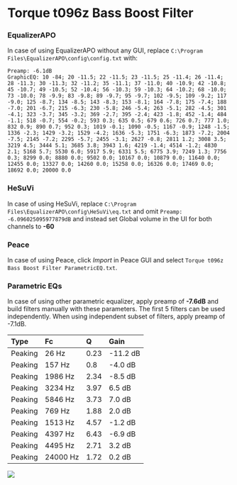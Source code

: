 # Torque t096z Bass Boost Filter

### EqualizerAPO
In case of using EqualizerAPO without any GUI, replace `C:\Program Files\EqualizerAPO\config\config.txt`
with:
```
Preamp: -6.1dB
GraphicEQ: 10 -84; 20 -11.5; 22 -11.5; 23 -11.5; 25 -11.4; 26 -11.4; 28 -11.3; 30 -11.3; 32 -11.2; 35 -11.1; 37 -11.0; 40 -10.9; 42 -10.8; 45 -10.7; 49 -10.5; 52 -10.4; 56 -10.3; 59 -10.3; 64 -10.2; 68 -10.0; 73 -10.0; 78 -9.9; 83 -9.8; 89 -9.7; 95 -9.7; 102 -9.5; 109 -9.2; 117 -9.0; 125 -8.7; 134 -8.5; 143 -8.3; 153 -8.1; 164 -7.8; 175 -7.4; 188 -7.0; 201 -6.7; 215 -6.3; 230 -5.8; 246 -5.4; 263 -5.1; 282 -4.5; 301 -4.1; 323 -3.7; 345 -3.2; 369 -2.7; 395 -2.4; 423 -1.8; 452 -1.4; 484 -1.1; 518 -0.7; 554 -0.2; 593 0.3; 635 0.5; 679 0.6; 726 0.7; 777 1.0; 832 0.9; 890 0.7; 952 0.3; 1019 -0.1; 1090 -0.5; 1167 -0.9; 1248 -1.5; 1336 -2.3; 1429 -3.2; 1529 -4.2; 1636 -5.3; 1751 -6.3; 1873 -7.2; 2004 -7.5; 2145 -7.2; 2295 -5.7; 2455 -3.1; 2627 -0.8; 2811 1.2; 3008 3.5; 3219 4.5; 3444 5.1; 3685 3.8; 3943 1.6; 4219 -1.4; 4514 -1.2; 4830 2.1; 5168 5.7; 5530 6.0; 5917 5.9; 6331 5.5; 6775 3.9; 7249 1.3; 7756 0.3; 8299 0.0; 8880 0.0; 9502 0.0; 10167 0.0; 10879 0.0; 11640 0.0; 12455 0.0; 13327 0.0; 14260 0.0; 15258 0.0; 16326 0.0; 17469 0.0; 18692 0.0; 20000 0.0
```

### HeSuVi
In case of using HeSuVi, replace `C:\Program Files\EqualizerAPO\config\HeSuVi\eq.txt` and omit `Preamp:
-6.096025095977879dB` and instead set Global volume in the UI for both channels to **-60**

### Peace
In case of using Peace, click *Import* in Peace GUI and select `Torque t096z Bass Boost Filter ParametricEQ.txt`.

### Parametric EQs
In case of using other parametric equalizer, apply preamp of **-7.6dB** and build filters manually
with these parameters. The first 5 filters can be used independently.
When using independent subset of filters, apply preamp of -7.1dB.

| Type    | Fc       |    Q | Gain     |
|:--------|:---------|:-----|:---------|
| Peaking | 26 Hz    | 0.23 | -11.2 dB |
| Peaking | 157 Hz   | 0.8  | -4.0 dB  |
| Peaking | 1986 Hz  | 2.34 | -8.5 dB  |
| Peaking | 3234 Hz  | 3.97 | 6.5 dB   |
| Peaking | 5846 Hz  | 3.73 | 7.0 dB   |
| Peaking | 769 Hz   | 1.88 | 2.0 dB   |
| Peaking | 1513 Hz  | 4.57 | -1.2 dB  |
| Peaking | 4397 Hz  | 6.43 | -6.9 dB  |
| Peaking | 4495 Hz  | 2.71 | 3.2 dB   |
| Peaking | 24000 Hz | 1.72 | 0.2 dB   |

![](https://raw.githubusercontent.com/jaakkopasanen/AutoEq/master/results/innerfidelity/sbaf-serious/Torque%20t096z%20Bass%20Boost%20Filter/Torque%20t096z%20Bass%20Boost%20Filter.png)